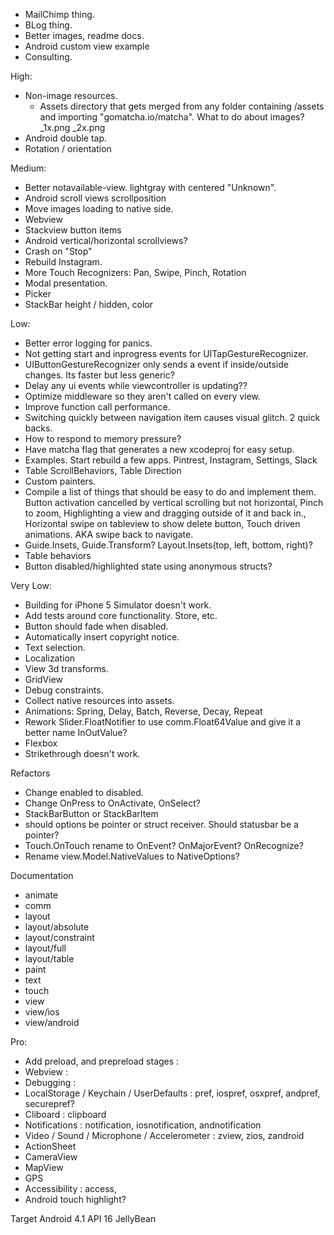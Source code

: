 * MailChimp thing.
* BLog thing.
* Better images, readme docs.
* Android custom view example
* Consulting.

High:
* Non-image resources.
    * Assets directory that gets merged from any folder containing /assets and importing "gomatcha.io/matcha". What to do about images? _1x.png _2x.png
* Android double tap.
* Rotation / orientation

Medium:
* Better notavailable-view. lightgray with centered "Unknown".
* Android scroll views scrollposition
* Move images loading to native side.
* Webview
* Stackview button items
* Android vertical/horizontal scrollviews?
* Crash on "Stop"
* Rebuild Instagram.
* More Touch Recognizers: Pan, Swipe, Pinch, Rotation
* Modal presentation.
* Picker
* StackBar height / hidden, color

Low:
* Better error logging for panics.
* Not getting start and inprogress events for UITapGestureRecognizer.
* UIButtonGestureRecognizer only sends a event if inside/outside changes. Its faster but less generic?
* Delay any ui events while viewcontroller is updating??
* Optimize middleware so they aren't called on every view.
* Improve function call performance.
* Switching quickly between navigation item causes visual glitch. 2 quick backs.
* How to respond to memory pressure?
* Have matcha flag that generates a new xcodeproj for easy setup.
* Examples. Start rebuild a few apps. Pintrest, Instagram, Settings, Slack
* Table ScrollBehaviors, Table Direction
* Custom painters.
* Compile a list of things that should be easy to do and implement them. Button activation cancelled by vertical scrolling but not horizontal, Pinch to zoom, Highlighting a view and dragging outside of it and back in., Horizontal swipe on tableview to show delete button, Touch driven animations. AKA swipe back to navigate.
* Guide.Insets, Guide.Transform? Layout.Insets(top, left, bottom, right)?
* Table behaviors
* Button disabled/highlighted state using anonymous structs?

Very Low:
* Building for iPhone 5 Simulator doesn't work.
* Add tests around core functionality. Store, etc.
* Button should fade when disabled.
* Automatically insert copyright notice.
* Text selection.
* Localization
* View 3d transforms.
* GridView
* Debug constraints.
* Collect native resources into assets.
* Animations: Spring, Delay, Batch, Reverse, Decay, Repeat
* Rework Slider.FloatNotifier to use comm.Float64Value and give it a better name InOutValue?
* Flexbox
* Strikethrough doesn't work.

Refactors
* Change enabled to disabled.
* Change OnPress to OnActivate, OnSelect?
* StackBarButton or StackBarItem
* should options be pointer or struct receiver. Should statusbar be a pointer?
* Touch.OnTouch rename to OnEvent? OnMajorEvent? OnRecognize? 
* Rename view.Model.NativeValues to NativeOptions?

Documentation
* animate
* comm
* layout
* layout/absolute
* layout/constraint
* layout/full
* layout/table
* paint
* text
* touch
* view
* view/ios
* view/android

Pro:
* Add preload, and prepreload stages :
* Webview : 
* Debugging : 
* LocalStorage / Keychain / UserDefaults : pref, iospref, osxpref, andpref, securepref?
* Cliboard : clipboard
* Notifications : notification, iosnotification, andnotification
* Video / Sound / Microphone / Accelerometer : zview, zios, zandroid
* ActionSheet
* CameraView
* MapView
* GPS
* Accessibility : access, 
* Android touch highlight?

Target Android 4.1 API 16 JellyBean